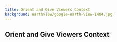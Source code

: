 ```yaml
---
title: Orient and Give Viewers Context
background: earthview/google-earth-view-1484.jpg
---
```

## Orient and Give Viewers Context
